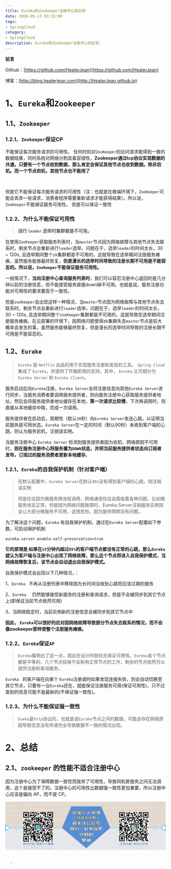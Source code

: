 ```yaml
---
title: Eureka和Zookeeper注册中心的区别
date: 2020-05-13 03:33:00
tags: 
- SpringCloud
category: 
- SpringCloud
description: Eureka和Zookeeper注册中心的区别
---
```


**前言**     

 Github：[https://github.com/HealerJean](https://github.com/HealerJean)         

 博客：[http://blog.healerjean.com](http://HealerJean.github.io)          





# 1、`Eureka`和`Zookeeper ` 

## 1.1、`Zookeeper`

### 1.2.1、`Zookeeper`保证CP

不能保证每次服务请求的可用性。     任何时刻对`ZooKeeper`的访问请求能得到一致的数据结果，同时系统对网络分割具备容错性，**Zookeeper通过tcp协议实现数据的共通，只要有一个节点收到数据，那么肯定会保证其他节点也收到数据。除非宕机。而一个节点宕机，其他节点也不能用了**

​       

但是它不能保证每次服务请求的可用性（注：也就是在极端环境下，`ZooKeeper`可能会丢弃一些请求，消费者程序需要重新请求才能获得结果）。所以说，`ZooKeeper`不能保证服务可用性。 但是可以保证一致性    



### 1.2.2、为什么不能保证可用性

> **进行 `leader` 选举时集群都是不可用。**       

在使用`ZooKeeper`获取服务列表时，当`master`节点因为网络故障与其他节点失去联系时，剩余节点会重新进行`leader`选举。问题在于，选举`leader`的时间太长，30 ~ 120s, 且选举期间整个`zk`集群都是不可用的，这就导致在选举期间注册服务瘫痪，虽然服务能够最终恢复，**但是漫长的选举时间导致的注册长期不可用是不能容忍的。所以说，`ZooKeeper`不能保证服务可用性。**     



一般情况下，**当向注册中心查询服务列表时**，我们可以容忍注册中心返回的是几分钟以前的注册信息，但不能接受服务直接down掉不可用。也就是说，服务注册功能对可用性的要求要高于一致性。     

但是`zooKeeper`会出现这样一种情况，当`master`节点因为网络故障与其他节点失去联系时，剩余节点会重新进行`leader`选举。问题在于，选举`leader`的时间太长，30 ~ 120s, 且选举期间整个`zooKeeper`集群都是不可用的，这就导致在选举期间注册服务瘫痪。在云部署的环境下，因网络问题使得zk集群失去`master`节点是较大概率会发生的事，虽然服务能够最终恢复，但是漫长的选举时间导致的注册长期不可用是不能容忍的。









## 1.2、`Eurake`

> `Eureka` 是 `Netflix` 出品的用于实现服务注册和发现的工具。 `Spring Cloud` 集成了 `Eureka`，并提供了开箱即用的支持。其中， `Eureka` 又可细分为 `Eureka Server` 和 `Eureka Client`。



服务启动后向`Eureka`注册，`Eureka Server`会将注册信息向其他`Eureka Server`进行同步，当服务消费者要调用服务提供者，则向服务注册中心获取服务提供者地址，然后会将服务提供者地址缓存在本地，**第一次请求比较慢**，下次再调用时，则直接从本地缓存中取，完成一次调用。    

服务提供者在启动后，周期性（默认`30`秒）向`Eureka Server`发送心跳，以证明当前服务是可用状态。`Eureka Server`在一定的时间（默认90秒）未收到客户端的心跳，则认为服务宕机，注销该实例。     

当服务注册中心 `Eureka Server` 检测到服务提供者因为宕机、网络原因不可用时，**则在服务注册中心将服务置为`DOWN`状态，并把当前服务提供者状态向订阅者发布，订阅过的服务消费者更新本地缓存**。         




### 1.2.1、`Eureka`的自我保护机制（针对客户端） 

> 在默认配置中，`Eureka Server`在默认`90s`没有得到客户端的心跳，则注销该实例        
>
> 但是往往因为微服务跨进程调用，网络通信往往会面临着各种问题，比如微服务状态正常，但是因为网络问题故障时，Eureka Server注销服务实例则会让大部分微服务不可用，这很危险，因为服务明明没有问题。     



为了解决这个问题，`Eureka` 有自我保护机制，通过在`Eureka Server`配置如下参数，可启动保护机制     

```properties
eureka.server.enable-self-preservation=true
```



**它的原理是    如果在`15`分钟内超过`85%`的客户端节点都没有正常的心跳，那么`Eureka`就认为客户端与注册中心出现了网络故障，那么这个节点将进入自我保护模式，当网络故障恢复后，该节点会自动退出自我保护模式。**     

自我保护模式会出现以下几种情况，：      

1、`Eureka ` 不再从注册列表中移除因为长时间没收到心跳而应该过期的服务    

2、`Eureka  ` 仍然能够接受新服务的注册和查询请求，但是不会被同步到其它节点上(即保证当前节点依然可用)     

3、当网络稳定时，当前实例新的注册信息会被同步到其它节点中    

**因此， `Eureka`可以很好的应对因网络故障导致部分节点失去联系的情况，而不会像zookeeper那样使整个注册服务瘫痪。**





### 1.2.2、`Eureka`保证`AP`

> `Eureka`看明白了这一点，因此在设计时就优先保证可用性。`Eureka`各个节点都是平等的，几个节点挂掉不会影响正常节点的工作，剩余的节点依然可以提供注册和查询服务。      

`Eureka ` 的客户端在向某个 `Eureka`注册或时如果发现连接失败，则会自动切换至其它节点，只要有一台`Eureka`还在，就能保证注册服务可用(保证可用性)，只不过查到的信息可能不是最新的(不保证强一致性)。       



### 1.2.3、为什么不能保证强一致性  

> `Eueka`是`http`协议的，也就是说`Eurake`节点之间的数据，可能会存在网络原因导致信息没有传递完全导致数据不一致的情况出现。





# 2、总结



## 2.1、`zookeeper` 的性能不适合注册中心

因为注册中心为了保障数据一致性而放弃了可用性，导致同机房服务之间无法调用，这个是接受不了的。注册中心的可用性比数据强一致性更加重要，所以注册中心应该是偏向 AP，而不是 CP。



























![ContactAuthor](https://raw.githubusercontent.com/HealerJean/HealerJean.github.io/master/assets/img/artical_bottom.jpg)





<link rel="stylesheet" href="https://unpkg.com/gitalk/dist/gitalk.css">

<script src="https://unpkg.com/gitalk@latest/dist/gitalk.min.js"></script> 
<div id="gitalk-container"></div>    
 <script type="text/javascript">
    var gitalk = new Gitalk({
		clientID: `1d164cd85549874d0e3a`,
		clientSecret: `527c3d223d1e6608953e835b547061037d140355`,
		repo: `HealerJean.github.io`,
		owner: 'HealerJean',
		admin: ['HealerJean'],
		id: 'AAAAAAAAAAAAAAA',
    });
    gitalk.render('gitalk-container');
</script> 
·

